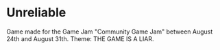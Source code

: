 # Unreliable
Game made for the Game Jam "Community Game Jam" between August 24th and August 31th. Theme: THE GAME IS A LIAR.
